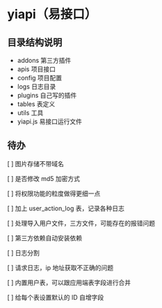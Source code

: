 # yiapi（易接口）

## 目录结构说明

-   addons 第三方插件
-   apis 项目接口
-   config 项目配置
-   logs 日志目录
-   plugins 自己写的插件
-   tables 表定义
-   utils 工具
-   yiapi.js 易接口运行文件

## 待办

[ ] 图片存储不带域名

[ ] 是否修改 md5 加密方式

[ ] 将权限功能的粒度做得更细一点

[ ] 加上 user_action_log 表，记录各种日志

[ ] 处理导入用户文件，三方文件，可能存在的报错问题

[ ] 第三方依赖自动安装依赖

[ ] 日志分割

[ ] 请求日志，ip 地址获取不正确的问题

[ ] 内置用户表，可以跟应用端表字段进行合并

[ ] 给每个表设置默认的 ID 自增字段
